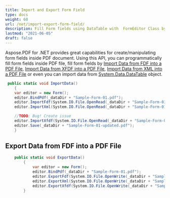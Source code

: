 ```yaml
---
title: Import and Export Form Field
type: docs
weight: 60
url: /net/import-export-form-field/
description: Fill Form fields using DataTable with  FormEditor Class by Aspose.PDF for .NET
lastmod: "2021-06-05"
draft: false
---
```


Aspose.PDF for .NET provides great capabilities for create/manipulating form fields inside PDF document. Using this API, you can programmatically fill form fields inside PDF file, fill form fields by [Import Data from FDF into a PDF File](/pdf/net/import-and-export-data/), [Import Data from XFDF into a PDF File](/pdf/net/import-and-export-data/), [Import Data from XML into a PDF File](/pdf/net/import-and-export-data/) or even you can import data from [System.Data.DataTable](https://apireference.aspose.com/pdf/net/aspose.pdf.table/importdatatable/methods/1) object.

```csharp
 public static void ImportData()
    {
    var editor = new Form();
    editor.BindPdf(_dataDir + "Sample-Form-01.pdf");
    editor.ImportFdf(System.IO.File.OpenRead(_dataDir + "Sample-Form-01-upd.fdf"));
    editor.ImportXml(System.IO.File.OpenRead(_dataDir + "Sample-Form-01-upd.xml"));

    //TODO: Bug! Create issue
    editor.ImportXfdf(System.IO.File.OpenRead(_dataDir + "Sample-Form-01-upd.xfdf"));
    editor.Save(_dataDir + "Sample-Form-01-updated.pdf");
    }

```

## Export Data from FDF into a PDF File

```csharp
    public static void ExportData()
        {
            var editor = new Form();
            editor.BindPdf(_dataDir + "Sample-Form-01.pdf");
            editor.ExportFdf(System.IO.File.OpenWrite(_dataDir + "Sample-Form-01-mod.fdf"));
            editor.ExportXml(System.IO.File.OpenWrite(_dataDir + "Sample-Form-01-mod.xml"));
            editor.ExportXfdf(System.IO.File.OpenWrite(_dataDir + "Sample-Form-01-mod.xfdf"));
        }

```
